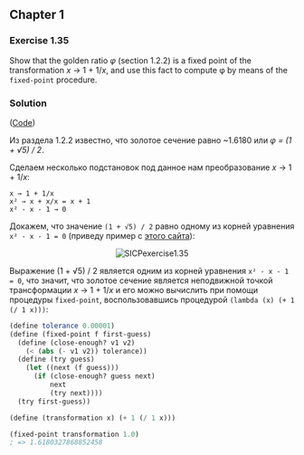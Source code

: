 ## Chapter 1

### Exercise 1.35

Show that the golden ratio _φ_ (section 1.2.2) is a fixed point of the transformation _x_ → 1 + 1/_x_, and use this fact to compute φ by means of the `fixed-point` procedure.

### Solution

([Code](../../src/Chapter%201/Exercise%201.35.scm))

Из раздела 1.2.2 известно, что золотое сечение равно ~1.6180 или _φ = (1 + √5) / 2_.

Сделаем несколько подстановок под данное нам преобразование _x_ → 1 + 1/_x_:

```
x → 1 + 1/x
x² → x + x/x = x + 1
x² - x - 1 → 0
```

Докажем, что значение `(1 + √5) / 2` равно одному из корней уравнения `x² - x - 1 = 0` (приведу пример с [этого сайта](https://socratic.org/questions/how-do-you-solve-x-2-x-1-0-using-the-quadratic-formula)):

<p align="center">
  <img src="https://i.ibb.co/YL9xPVb/SICPexercise1-35.png" alt="SICPexercise1.35" title="SICPexercise1.35">
</p>

Выражение (1 + √5) / 2 является одним из корней уравнения `x² - x - 1 = 0`, что значит, что золотое сечение является неподвижной точкой трансформации _x_ → 1 + 1/_x_ и его можно вычислить при помощи процедуры `fixed-point`, воспользовавшись процедурой `(lambda (x) (+ 1 (/ 1 x)))`:

```scheme
(define tolerance 0.00001)
(define (fixed-point f first-guess)
  (define (close-enough? v1 v2)
    (< (abs (- v1 v2)) tolerance))
  (define (try guess)
    (let ((next (f guess)))
      (if (close-enough? guess next)
          next
          (try next))))
  (try first-guess))

(define (transformation x) (+ 1 (/ 1 x)))

(fixed-point transformation 1.0)
; => 1.6180327868852458
```

